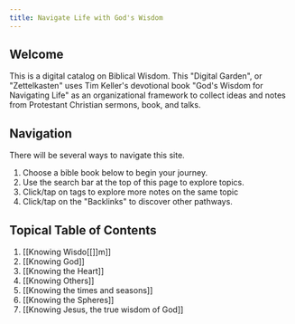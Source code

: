 ```yaml
---
title: Navigate Life with God's Wisdom
---
```

## Welcome
This is a digital catalog on Biblical Wisdom. This "Digital Garden", or "Zettelkasten" uses Tim Keller's devotional book "God's Wisdom for Navigating Life" as an organizational framework to collect ideas and notes from Protestant Christian sermons, book, and talks. 

## Navigation
There will be several ways to navigate this site.
1. Choose a bible book below to begin your journey.
2. Use the search bar at the top of this page to explore topics.
3. Click/tap on tags to explore more notes on the same topic
4. Click/tap on the "Backlinks" to discover other pathways.

## Topical Table of Contents
1. [[Knowing Wisdo[[]]m]]
2. [[Knowing God]]
3. [[Knowing the Heart]]
4. [[Knowing Others]]
5. [[Knowing the times and seasons]]
6. [[Knowing the Spheres]]
7. [[Knowing Jesus, the true wisdom of God]]

